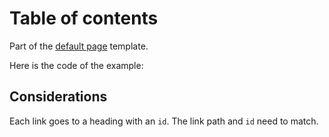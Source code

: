 # Table of contents

Part of the [default page](../templates/default.md) template.

<example title="Table of contents" src="components/toc.html.twig"></example>

Here is the code of the example:

<exampleHtml src="components/toc.html.twig"></exampleHtml>

## Considerations

Each link goes to a heading with an `id`. The link path and `id` need to match.